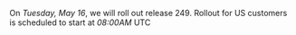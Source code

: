 On *Tuesday, May 16*, we will roll out release 249.
Rollout for US customers is scheduled to start at *08:00AM* UTC
